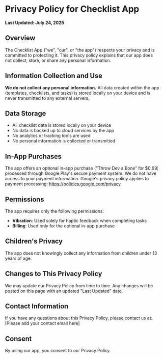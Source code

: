 # Privacy Policy for Checklist App

**Last Updated: July 24, 2025**

## Overview
The Checklist App ("we", "our", or "the app") respects your privacy and is committed to protecting it. This privacy policy explains that our app does not collect, store, or share any personal information.

## Information Collection and Use
**We do not collect any personal information.** All data created within the app (templates, checklists, and tasks) is stored locally on your device and is never transmitted to any external servers.

## Data Storage
- All checklist data is stored locally on your device
- No data is backed up to cloud services by the app
- No analytics or tracking tools are used
- No personal information is collected or transmitted

## In-App Purchases
The app offers an optional in-app purchase ("Throw Dev a Bone" for $0.99) processed through Google Play's secure payment system. We do not have access to your payment information. Google's privacy policy applies to payment processing: https://policies.google.com/privacy

## Permissions
The app requires only the following permissions:
- **Vibration**: Used solely for haptic feedback when completing tasks
- **Billing**: Used only for the optional in-app purchase

## Children's Privacy
The app does not knowingly collect any information from children under 13 years of age.

## Changes to This Privacy Policy
We may update our Privacy Policy from time to time. Any changes will be posted on this page with an updated "Last Updated" date.

## Contact Information
If you have any questions about this Privacy Policy, please contact us at:
[Please add your contact email here]

## Consent
By using our app, you consent to our Privacy Policy.